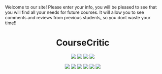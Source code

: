 Welcome to our site!
Please enter your info, you will be pleased to see that you will find all your needs for future courses.
It will allow you to see comments and reviews from previous students, so you dont waste your time!!




<h1 align="center">CourseCritic</h1>

<p align="center">
    <img src="https://img.shields.io/github/repo-size/doctordutch/Project_2" />
    <img src="https://img.shields.io/github/languages/top/doctordutch/Project_2"  />
    <img src="https://img.shields.io/github/issues/doctordutch/Project_2" />
    <img src="https://img.shields.io/github/last-commit/doctordutch/Project_2" >
</p>


<p align="center">
    <img src="https://img.shields.io/badge/javascript-yellow" />
    <img src="https://img.shields.io/badge/express-orange" />
    <img src="https://img.shields.io/badge/sequelize-blue"  />
    <img src="https://img.shields.io/badge/handlebars-red"  />
    <img src="https://img.shields.io/badge/mySQL-blue"  />
    <img src="https://img.shields.io/badge/dotenv-green" />
</p>
